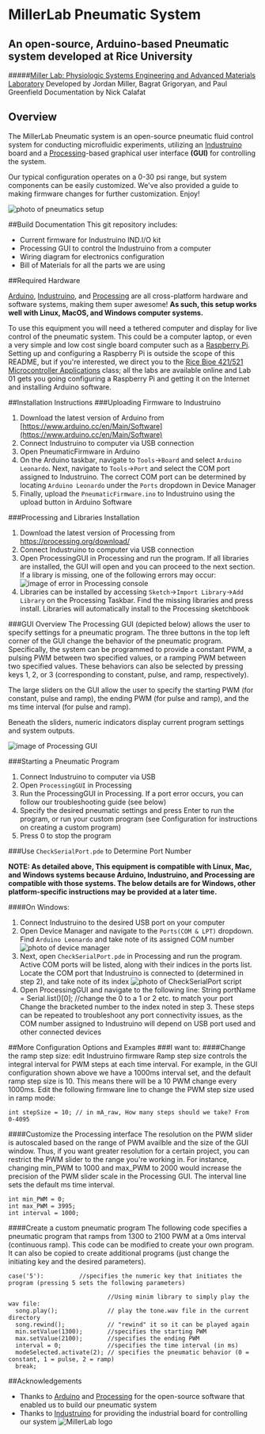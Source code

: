 # MillerLab Pneumatic System
## An open-source, Arduino-based Pneumatic system developed at Rice University


#####[Miller Lab: Physiologic Systems Engineering and Advanced Materials Laboratory](http://millerlab.rice.edu)
Developed by Jordan Miller, Bagrat Grigoryan, and Paul Greenfield
Documentation by Nick Calafat

## Overview
The MillerLab Pneumatic system is an open-source pneumatic fluid control system for conducting microfluidic experiments, utilizing an [Industruino](http://www.industruino.com/) board and a [Processing](http://www.processing.org/)-based graphical user interface **(GUI)** for controlling the system.

Our typical configuration operates on a 0-30 psi range, but system components can be easily customized. We've also provided a guide to making firmware changes for further customization. Enjoy!

![photo of pneumatics setup](PicsVids/OpenSourcePneumaticSystem.jpg)

##Build Documentation
This git repository includes:
- Current firmware for Industruino IND.I/O kit
- Processing GUI to control the Industruino from a computer
- Wiring diagram for electronics configuration
- Bill of Materials for all the parts we are using


##Required Hardware

[Arduino](http://www.arduino.cc/), [Industruino](https://industruino.com), and [Processing](http://processing.org/) are all cross-platform hardware and software systems, making them super awesome! **As such, this setup works well with Linux, MacOS, and Windows computer systems.**

To use this equipment you will need a tethered computer and display for live control of the pneumatic system. This could be a computer laptop, or even a very simple and low cost single board computer such as a [Raspberry Pi](https://www.raspberrypi.org/). Setting up and configuring a Raspberry Pi is outside the scope of this README, but if you're interested, we direct you to the [Rice Bioe 421/521 Microcontroller Applications](https://github.com/jmil/Bioe421_521-MicrocontrollerApplications) class; all the labs are available online and Lab 01 gets you going configuring a Raspberry Pi and getting it on the Internet and installing Arduino software.

##Installation Instructions
###Uploading Firmware to Industruino
1. Download the latest version of Arduino from [https://www.arduino.cc/en/Main/Software](https://www.arduino.cc/en/Main/Software)
2. Connect Industruino to computer via USB connection
3. Open PneumaticFirmware in Arduino
4. On the Arduino taskbar, navigate to `Tools`->`Board` and select `Arduino Leonardo`. Next, navigate to `Tools`->`Port` and select the COM port assigned to Industruino. The correct COM port can be determined by locating `Arduino Leonardo` under the `Ports` dropdown in Device Manager
5. Finally, upload the `PneumaticFirmware.ino` to Industruino using the upload button in Arduino Software

###Processing and Libraries Installation
1. Download the latest version of Processing from https://processing.org/download/
2. Connect Industruino to computer via USB connection
3. Open ProcessingGUI in Processing and run the program. If all libraries are installed, the GUI will open and you can proceed to the next section. 
If a library is missing, one of the following errors may occur:
![image of error in Processing console](PicsVids/ProcessingLibraryError.PNG)
4. Libraries can be installed by accessing `Sketch`->`Import Library`->`Add Library` on the Processing Taskbar. Find the missing libraries and press install. Libraries will automatically install to the Processing sketchbook

###GUI Overview
The Processing GUI (depicted below) allows the user to specify settings for a pneumatic program. 
The three buttons in the top left corner of the GUI change the behavior of the pneumatic program. Specifically, the system can be programmed to provide a constant PWM, a pulsing PWM between two specified values, or a ramping PWM between two specified values. These behaviors can also be selected by pressing keys 1, 2, or 3 (corresponding to constant, pulse, and ramp, respectively).

The large sliders on the GUI allow the user to specify the starting PWM (for constant, pulse and ramp), the ending PWM (for pulse and ramp), and the ms time interval (for pulse and ramp).

Beneath the sliders, numeric indicators display current program settings and system outputs.

![image of Processing GUI](PicsVids/ProcessingGUI.PNG)


###Starting a Pneumatic Program
1. Connect Industruino to computer via USB
1. Open `ProcessingGUI` in Processing
1. Run the ProcessingGUI in Processing. If a port error occurs, you can follow our troubleshooting guide (see below)
1. Specify the desired pneumatic settings and press Enter to run the program, or run your custom program (see Configuration for instructions on creating a custom program)
1. Press 0 to stop the program


###Use `CheckSerialPort.pde` to Determine Port Number

**NOTE: As detailed above, This equipment is compatible with Linux, Mac, and Windows systems because Arduino, Industruino, and Processing are compatible with those systems. The below details are for Windows, other platform-specific instructions may be provided at a later time.**

####On Windows:

1. Connect Industruino to the desired USB port on your computer
1. Open Device Manager and navigate to the `Ports(COM & LPT)` dropdown. Find `Arduino Leonardo` and take note of its assigned COM number
   ![photo of device manager](PicsVids/DeviceManager_PortNo.PNG)
1. Next, open `CheckSerialPort.pde` in Processing and run the program. Active COM ports will be listed, along with their indices in the ports list. Locate the COM port that Industruino is connected to (determined in step 2), and take note of its index
   ![photo of CheckSerialPort script](PicsVids/CheckSerialPort.PNG)
1. Open ProcessingGUI and navigate to the following line:
		String portName = Serial.list()[0]; //change the 0 to a 1 or 2 etc. to match your port
Change the bracketed number to the index noted in step 3. These steps can be repeated to troubleshoot any port connectivity issues, as the COM number assigned to Industruino will depend on USB port used and other connected devices




##More Configuration Options and Examples
###I want to:
####Change the ramp step size: edit Industruino firmware
Ramp step size controls the integral interval for PWM steps at each time interval.
For example, in the GUI configuration shown above we have a 1000ms interval set, and the default ramp step size is 10. This means there will be a 10 PWM change every 1000ms. Edit the following firmware line to change the PWM step size used in ramp mode:
	
    int stepSize = 10; // in mA_raw, How many steps should we take? From 0-4095

  
####Customize the Processing interface
The resolution on the PWM slider is autoscaled based on the range of PWM availble and the size of the GUI window. Thus, if you want greater resolution for a certain project, you can restrict the PWM slider to the range you're working in. For instance, changing min_PWM to 1000 and max_PWM to 2000 would increase the precision of the PWM slider scale in the Processing GUI. The interval line sets the default ms time interval.

	int min_PWM = 0;
	int max_PWM = 3995;
	int interval = 1000;
    
    
####Create a custom pneumatic program
The following code specifies a pneumatic program that ramps from 1300 to 2100 PWM at a 0ms interval (continuous ramp).
This code can be modified to create your own program. It can also be copied to create additional programs (just change the initiating key and the desired parameters).

    case('5'):			//specifies the numeric key that initiates the program (pressing 5 sets the following parameters)

      							//Using minim library to simply play the wav file:
      song.play(); 				// play the tone.wav file in the current directory
      song.rewind(); 			// "rewind" it so it can be played again
      min.setValue(1300);		//specifies the starting PWM
      max.setValue(2100);		//specifies the ending PWM
      interval = 0;				//specifies the time interval (in ms)
      modeSelected.activate(2);	// specifies the pneumatic behavior (0 = constant, 1 = pulse, 2 = ramp)
      break;


##Acknowledgements
- Thanks to [Arduino](https://www.arduino.cc) and [Processing](https://processing.org) for the open-source software that enabled us to build our pneumatic system
- Thanks to [Industruino](https://industruino.com) for providing the industrial board for controlling our system
![MillerLab logo](PicsVids/MillerLab_logo.jpg)